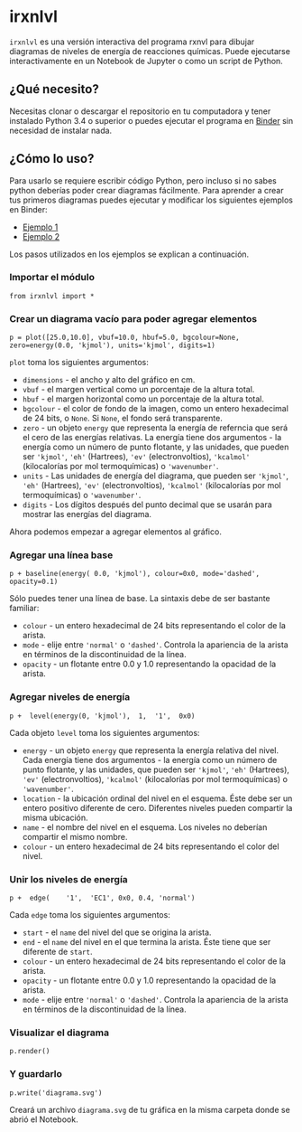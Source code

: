 irxnlvl
======

`irxnlvl` es una versión interactiva del programa rxnvl para dibujar diagramas de niveles de energía de reacciones químicas. Puede ejecutarse interactivamente en un Notebook de Jupyter o como un script de Python.

¿Qué necesito?
------
Necesitas clonar o descargar el repositorio en tu computadora y tener instalado Python 3.4 o superior o puedes ejecutar el programa en [Binder](https://mybinder.org/v2/gh/qcuaeh/irxnlvl.git/HEAD) sin necesidad de instalar nada.

¿Cómo lo uso?
------
Para usarlo se requiere escribir código Python, pero incluso si no sabes python deberías poder crear diagramas fácilmente. Para aprender a crear tus primeros diagramas puedes ejecutar y modificar los siguientes ejemplos en Binder:

- [Ejemplo 1](https://mybinder.org/v2/gh/qcuaeh/irxnlvl.git/HEAD?labpath=example1.ipynb)
- [Ejemplo 2](https://mybinder.org/v2/gh/qcuaeh/irxnlvl.git/HEAD?labpath=example2.ipynb)

Los pasos utilizados en los ejemplos se explican a continuación.

### Importar el módulo

    from irxnlvl import *

### Crear un diagrama vacío para poder agregar elementos

    p = plot([25.0,10.0], vbuf=10.0, hbuf=5.0, bgcolour=None, zero=energy(0.0, 'kjmol'), units='kjmol', digits=1)
    
`plot` toma los siguientes argumentos:
- `dimensions` - el ancho y alto del gráfico en cm.
- `vbuf` - el margen vertical como un porcentaje de la altura total.
- `hbuf` - el margen horizontal como un porcentaje de la altura total.
- `bgcolour` - el color de fondo de la imagen, como un entero hexadecimal de 24 bits, o `None`. Si `None`, el fondo será transparente.
- `zero` - un objeto `energy` que representa la energía de referncia que será el cero de las energías relativas. La energía tiene dos argumentos - la energía como un número de punto flotante, y las unidades, que pueden ser `'kjmol'`, `'eh'` (Hartrees), `'ev'` (electronvoltios), `'kcalmol'` (kilocalorías por mol termoquímicas) o `'wavenumber'`.
- `units` - Las unidades de energía del diagrama, que pueden ser `'kjmol'`, `'eh'` (Hartrees), `'ev'` (electronvoltios), `'kcalmol'` (kilocalorías por mol termoquímicas) o `'wavenumber'`.
- `digits` - Los dígitos después del punto decimal que se usarán para mostrar las energías del diagrama.

Ahora podemos empezar a agregar elementos al gráfico.

### Agregar una línea base

    p + baseline(energy( 0.0, 'kjmol'), colour=0x0, mode='dashed', opacity=0.1)

Sólo puedes tener una línea de base. La sintaxis debe de ser bastante familiar:
- `colour` - un entero hexadecimal de 24 bits representando el color de la arista.
- `mode` - elije entre `'normal'` o `'dashed'`. Controla la apariencia de la arista en términos de la discontinuidad de la línea.
- `opacity` - un flotante entre 0.0 y 1.0 representando la opacidad de la arista.

### Agregar niveles de energía

    p +  level(energy(0, 'kjmol'),  1,  '1',  0x0)

Cada objeto `level` toma los siguientes argumentos:
- `energy` - un objeto `energy` que representa la energía relativa del nivel. Cada energía tiene dos argumentos - la energía como un número de punto flotante, y las unidades, que pueden ser `'kjmol'`, `'eh'` (Hartrees), `'ev'` (electronvoltios), `'kcalmol'` (kilocalorías por mol termoquímicas) o `'wavenumber'`.
- `location` - la ubicación ordinal del nivel en el esquema. Éste debe ser un entero positivo diferente de cero. Diferentes niveles pueden compartir la misma ubicación.
- `name` - el nombre del nivel en el esquema. Los niveles no deberían compartir el mismo nombre.
- `colour` - un entero hexadecimal de 24 bits representando el color del nivel.

### Unir los niveles de energía

    p +  edge(    '1',  'EC1', 0x0, 0.4, 'normal')

Cada `edge` toma los siguientes argumentos:
- `start` - el `name` del nivel del que se origina la arista.
- `end` - el `name` del nivel en el que termina la arista. Éste tiene que ser diferente de `start`.
- `colour` - un entero hexadecimal de 24 bits representando el color de la arista.
- `opacity` - un flotante entre 0.0 y 1.0 representando la opacidad de la arista.
- `mode` - elije entre `'normal'` o `'dashed'`. Controla la apariencia de la arista en términos de la discontinuidad de la línea.

### Visualizar el diagrama

    p.render()

### Y guardarlo

    p.write('diagrama.svg')

Creará un archivo `diagrama.svg` de tu gráfica en la misma carpeta donde se abrió el Notebook.
